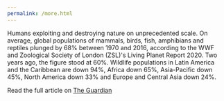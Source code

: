 ```yaml
---
permalink: /more.html
---
```


Humans exploiting and destroying nature on unprecedented scale. On average, global populations of mammals, birds, fish, amphibians and reptiles plunged by 68% between 1970 and 2016, according to the WWF and Zoological Society of London (ZSL)'s Living Planet Report 2020. Two years ago, the figure stood at 60%. Wildlife populations in Latin America and the Caribbean are down 94%, Africa down 65%, Asia-Pacific down 45%, North America down 33% and Europe and Central Asia down 24%.

Read the full article on [The Guardian](https://www.theguardian.com/environment/2020/sep/10/humans-exploiting-and-destroying-nature-on-unprecedented-scale-report-aoe)
